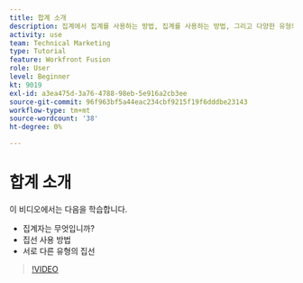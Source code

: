 ```yaml
---
title: 합계 소개
description: 집계에서 집계를 사용하는 방법, 집계를 사용하는 방법, 그리고 다양한 유형의 집계를 알아봅니다. [!DNL Adobe Workfront Fusion].
activity: use
team: Technical Marketing
type: Tutorial
feature: Workfront Fusion
role: User
level: Beginner
kt: 9019
exl-id: a3ea475d-3a76-4788-98eb-5e916a2cb3ee
source-git-commit: 96f963bf5a44eac234cbf9215f19f6dddbe23143
workflow-type: tm+mt
source-wordcount: '38'
ht-degree: 0%

---
```


# 합계 소개

이 비디오에서는 다음을 학습합니다.

* 집계자는 무엇입니까?
* 집선 사용 방법
* 서로 다른 유형의 집선

>[!VIDEO](https://video.tv.adobe.com/v/335279/?quality=12)
